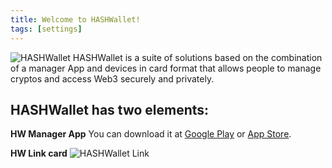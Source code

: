 ```yaml
---
title: Welcome to HASHWallet!
tags: [settings]
---
```

![HASHWallet](https://www.dropbox.com/s/lemt5i2w0pxeafd/1_WelcomeHASHWallet.jpg?raw=1)
HASHWallet is a suite of solutions based on the combination of a manager App and devices in card format that allows people to manage cryptos and access Web3 securely and privately.

## HASHWallet has two elements:

**HW Manager App**
You can download it at [Google Play](https://www.esignus.com) or [App Store](https://www.esignus.com).

**HW Link card**
![HASHWallet Link](https://www.dropbox.com/s/h2s1sap684svn45/2_HW%20Link%20card.jpg?raw=1)
